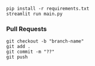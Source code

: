 
```
pip install -r requirements.txt
streamlit run main.py 
```

### Pull Requests 
```
git checkout -b "branch-name"
git add .
git commit -m "??"
git push 
```
